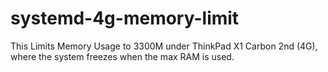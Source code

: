 # systemd-4g-memory-limit

This Limits Memory Usage to 3300M under ThinkPad X1 Carbon 2nd (4G), where the system freezes when the max RAM is used.

